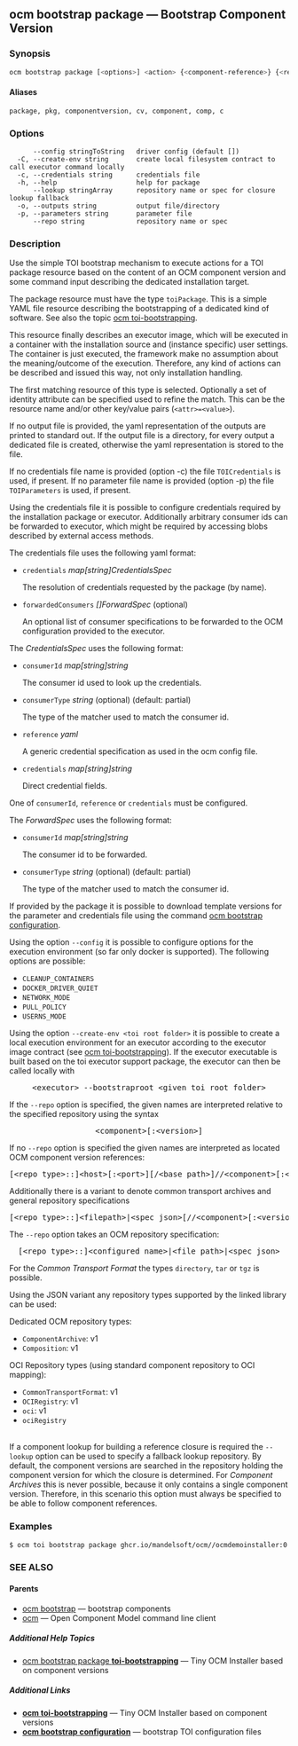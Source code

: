 ## ocm bootstrap package &mdash; Bootstrap Component Version

### Synopsis

```bash
ocm bootstrap package [<options>] <action> {<component-reference>} {<resource id field>}
```

#### Aliases

```text
package, pkg, componentversion, cv, component, comp, c
```

### Options

```text
      --config stringToString   driver config (default [])
  -C, --create-env string       create local filesystem contract to call executor command locally
  -c, --credentials string      credentials file
  -h, --help                    help for package
      --lookup stringArray      repository name or spec for closure lookup fallback
  -o, --outputs string          output file/directory
  -p, --parameters string       parameter file
      --repo string             repository name or spec
```

### Description

Use the simple TOI bootstrap mechanism to execute actions for a TOI package resource
based on the content of an OCM component version and some command input describing
the dedicated installation target.

The package resource must have the type <code>toiPackage</code>.
This is a simple YAML file resource describing the bootstrapping of a dedicated kind
of software. See also the topic [ocm toi-bootstrapping](ocm_toi-bootstrapping.md).

This resource finally describes an executor image, which will be executed in a
container with the installation source and (instance specific) user settings.
The container is just executed, the framework make no assumption about the
meaning/outcome of the execution. Therefore, any kind of actions can be described and
issued this way, not only installation handling.

The first matching resource of this type is selected. Optionally a set of
identity attribute can be specified used to refine the match. This can be the
resource name and/or other key/value pairs (<code>&lt;attr>=&lt;value></code>).

If no output file is provided, the yaml representation of the outputs are
printed to standard out. If the output file is a directory, for every output a
dedicated file is created, otherwise the yaml representation is stored to the
file.

If no credentials file name is provided (option -c) the file
<code>TOICredentials</code> is used, if present. If no parameter file name is
provided (option -p) the file <code>TOIParameters</code> is used, if present.

Using the credentials file it is possible to configure credentials required by
the installation package or executor. Additionally arbitrary consumer ids
can be forwarded to executor, which might be required by accessing blobs
described by external access methods.

The credentials file uses the following yaml format:
- <code>credentials</code> *map[string]CredentialsSpec*

  The resolution of credentials requested by the package (by name).

- <code>forwardedConsumers</code> *[]ForwardSpec* (optional)

  An optional list of consumer specifications to be forwarded to the OCM
  configuration provided to the executor.

The *CredentialsSpec* uses the following format:

- <code>consumerId</code> *map[string]string*

  The consumer id used to look up the credentials.

- <code>consumerType</code> *string* (optional) (default: partial)

  The type of the matcher used to match the consumer id.

- <code>reference</code> *yaml*

  A generic credential specification as used in the ocm config file.

- <code>credentials</code> *map[string]string*

  Direct credential fields.

One of <code>consumerId</code>, <code>reference</code> or <code>credentials</code> must be configured.

The *ForwardSpec* uses the following format:

- <code>consumerId</code> *map[string]string*

  The consumer id to be forwarded.

- <code>consumerType</code> *string* (optional) (default: partial)

  The type of the matcher used to match the consumer id.

If provided by the package it is possible to download template versions
for the parameter and credentials file using the command [ocm bootstrap configuration](ocm_bootstrap_configuration.md).

Using the option <code>--config</code> it is possible to configure options
for the execution environment (so far only docker is supported).
The following options are possible:
  - <code>CLEANUP_CONTAINERS</code>
  - <code>DOCKER_DRIVER_QUIET</code>
  - <code>NETWORK_MODE</code>
  - <code>PULL_POLICY</code>
  - <code>USERNS_MODE</code>


Using the option <code>--create-env  &lt;toi root folder></code> it is possible to
create a local execution environment for an executor according to the executor
image contract (see [ocm toi-bootstrapping](ocm_toi-bootstrapping.md)). If the executor executable is
built based on the toi executor support package, the executor can then be called
locally with

<center>
    <pre>&lt;executor> --bootstraproot &lt;given toi root folder></pre>
</center>


If the <code>--repo</code> option is specified, the given names are interpreted
relative to the specified repository using the syntax

<center>
    <pre>&lt;component>[:&lt;version>]</pre>
</center>

If no <code>--repo</code> option is specified the given names are interpreted
as located OCM component version references:

<center>
    <pre>[&lt;repo type>::]&lt;host>[:&lt;port>][/&lt;base path>]//&lt;component>[:&lt;version>]</pre>
</center>

Additionally there is a variant to denote common transport archives
and general repository specifications

<center>
    <pre>[&lt;repo type>::]&lt;filepath>|&lt;spec json>[//&lt;component>[:&lt;version>]]</pre>
</center>

The <code>--repo</code> option takes an OCM repository specification:

<center>
    <pre>[&lt;repo type>::]&lt;configured name>|&lt;file path>|&lt;spec json></pre>
</center>

For the *Common Transport Format* the types <code>directory</code>,
<code>tar</code> or <code>tgz</code> is possible.

Using the JSON variant any repository types supported by the
linked library can be used:

Dedicated OCM repository types:
  - <code>ComponentArchive</code>: v1
  - <code>Composition</code>: v1

OCI Repository types (using standard component repository to OCI mapping):
  - <code>CommonTransportFormat</code>: v1
  - <code>OCIRegistry</code>: v1
  - <code>oci</code>: v1
  - <code>ociRegistry</code>

\
If a component lookup for building a reference closure is required
the <code>--lookup</code>  option can be used to specify a fallback
lookup repository. By default, the component versions are searched in
the repository holding the component version for which the closure is
determined. For *Component Archives* this is never possible, because
it only contains a single component version. Therefore, in this scenario
this option must always be specified to be able to follow component
references.

### Examples

```bash
$ ocm toi bootstrap package ghcr.io/mandelsoft/ocm//ocmdemoinstaller:0.0.1-dev
```

### SEE ALSO

#### Parents

* [ocm bootstrap](ocm_bootstrap.md)	 &mdash; bootstrap components
* [ocm](ocm.md)	 &mdash; Open Component Model command line client



##### Additional Help Topics

* [ocm bootstrap package <b>toi-bootstrapping</b>](ocm_bootstrap_package_toi-bootstrapping.md)	 &mdash; Tiny OCM Installer based on component versions


##### Additional Links

* [<b>ocm toi-bootstrapping</b>](ocm_toi-bootstrapping.md)	 &mdash; Tiny OCM Installer based on component versions
* [<b>ocm bootstrap configuration</b>](ocm_bootstrap_configuration.md)	 &mdash; bootstrap TOI configuration files

